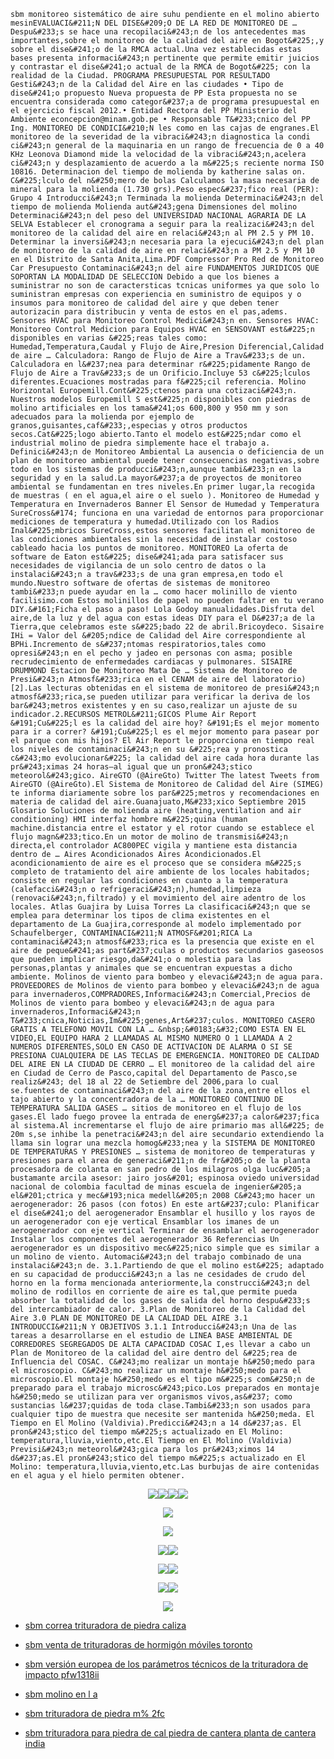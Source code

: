 
```
sbm monitoreo sistemático de aire suhu pendiente en el molino abierto mesinEVALUACI&#211;N DEL DISE&#209;O DE LA RED DE MONITOREO DE … Despu&#233;s se hace una recopilaci&#243;n de los antecedentes mas importantes,sobre el monitoreo de la calidad del aire en Bogot&#225;,y sobre el dise&#241;o de la RMCA actual.Una vez establecidas estas bases presenta informaci&#243;n pertinente que permite emitir juicios y contrastar el dise&#241;o actual de la RMCA de Bogot&#225; con la realidad de la Ciudad. PROGRAMA PRESUPUESTAL POR RESULTADO Gesti&#243;n de la Calidad del Aire en las ciudades • Tipo de dise&#241;o propuesto Nueva propuesta de PP Esta propuesta no se encuentra considerada como categor&#237;a de programa presupuestal en el ejercicio fiscal 2012.• Entidad Rectora del PP Ministerio del Ambiente econcepcion@minam.gob.pe • Responsable T&#233;cnico del PP Ing. MONITOREO DE CONDICI&#210;N les como en las cajas de engranes.El monitoreo de la severidad de la vibraci&#243;n diagnostica la condi ci&#243;n general de la maquinaria en un rango de frecuencia de 0 a 40 KHz Leonova Diamond mide la velocidad de la vibraci&#243;n,acelera ci&#243;n y desplazamiento de acuerdo a la m&#225;s reciente norma ISO 10816. Determinacion del tiempo de molienda by katherine salas on. C&#225;lculo del n&#250;mero de bolas Calculamos la masa necesaria de mineral para la molienda (1.730 grs).Peso espec&#237;fico real (PER): Grupo 4 Introducci&#243;n Terminada la molienda Determinaci&#243;n del tiempo de molienda Molienda aut&#243;gena Dimensiones del molino Determinaci&#243;n del peso del UNIVERSIDAD NACIONAL AGRARIA DE LA SELVA Establecer el cronograma a seguir para la realizaci&#243;n del monitoreo de la calidad del aire en relaci&#243;n al PM 2.5 y PM 10. Determinar la inversi&#243;n necesaria para la ejecuci&#243;n del plan de monitoreo de la calidad de aire en relaci&#243;n a PM 2.5 y PM 10 en el Distrito de Santa Anita,Lima.PDF Compressor Pro Red de Monitoreo Car Presupuesto Contaminaci&#243;n del aire FUNDAMENTOS JURIDICOS QUE SOPORTAN LA MODALIDAD DE SELECCION Debido a que los bienes a suministrar no son de caractersticas tcnicas uniformes ya que solo lo suministran empresas con experiencia en suministro de equipos y o insumos para monitoreo de calidad del aire y que deben tener autorizacin para distribucin y venta de estos en el pas,adems. Sensores HVAC para Monitoreo Control Medici&#243;n en. Sensores HVAC: Monitoreo Control Medicion para Equipos HVAC en SENSOVANT est&#225;n disponibles en varias &#225;reas tales como: Humedad,Temperatura,Caudal y Flujo de Aire,Presion Diferencial,Calidad de aire … Calculadora: Rango de Flujo de Aire a Trav&#233;s de un. Calculadora en l&#237;nea para determinar r&#225;pidamente Rango de Flujo de Aire a Trav&#233;s de un Orificio.Incluye 53 c&#225;lculos diferentes.Ecuaciones mostradas para f&#225;cil referencia. Molino Horizontal Europemill.Cont&#225;ctenos para una cotizaci&#243;n. Nuestros modelos Europemill S est&#225;n disponibles con piedras de molino artificiales en los tama&#241;os 600,800 y 950 mm y son adecuados para la molienda por ejemplo de granos,guisantes,caf&#233;,especias y otros productos secos.Cat&#225;logo abierto.Tanto el modelo est&#225;ndar como el industrial molino de piedra simplemente hace el trabajo a. Definici&#243;n de Monitoreo Ambiental La ausencia o deficiencia de un plan de monitoreo ambiental puede tener consecuencias negativas,sobre todo en los sistemas de producci&#243;n,aunque tambi&#233;n en la seguridad y en la salud.La mayor&#237;a de proyectos de monitoreo ambiental se fundamentan en tres niveles.En primer lugar,la recogida de muestras ( en el agua,el aire o el suelo ). Monitoreo de Humedad y Temperatura en Invernaderos Banner El Sensor de Humedad y Temperatura SureCross&#174; funciona en una variedad de entornos para proporcionar mediciones de temperatura y humedad.Utilizado con los Radios Inal&#225;mbricos SureCross,estos sensores facilitan el monitoreo de las condiciones ambientales sin la necesidad de instalar costoso cableado hacia los puntos de monitoreo. MONITOREO La oferta de software de Eaton est&#225; dise&#241;ada para satisfacer sus necesidades de vigilancia de un solo centro de datos o la instalaci&#243;n a trav&#233;s de una gran empresa,en todo el mundo.Nuestro software de ofertas de sistemas de monitoreo tambi&#233;n puede ayudar en la … como hacer molinillo de viento facilisimo.com Estos molinillos de papel no pueden faltar en tu verano DIY.&#161;Ficha el paso a paso! Lola Godoy manualidades.Disfruta del aire,de la luz y del agua con estas ideas DIY para el D&#237;a de la Tierra,que celebramos este s&#225;bado 22 de abril.Bricoydeco. Sisaire IHi = Valor del &#205;ndice de Calidad del Aire correspondiente al BPHi.Incremento de s&#237;ntomas respiratorios,tales como opresi&#243;n en el pecho y jadeo en personas con asma; posible recrudecimiento de enfermedades cardiacas y pulmonares. SISAIRE DRUMMOND Estacion De Monitoreo Mata De … Sistema de Monitoreo de Presi&#243;n Atmosf&#233;rica en el CENAM de aire del laboratorio) [2].Las lecturas obtenidas en el sistema de monitoreo de presi&#243;n atmosf&#233;rica,se pueden utilizar para verificar la deriva de los bar&#243;metros existentes y en su caso,realizar un ajuste de su indicador.2.RECURSOS METROL&#211;GICOS Plume Air Report &#191;Cu&#225;l es la calidad del aire hoy? &#191;Es el mejor momento para ir a correr? &#191;Cu&#225;l es el mejor momento para pasear por el parque con mis hijos? El Air Report le proporciona en tiempo real los niveles de contaminaci&#243;n en su &#225;rea y pronostica c&#243;mo evolucionar&#225; la calidad del aire cada hora durante las pr&#243;ximas 24 horas—al igual que un pron&#243;stico meteorol&#243;gico. AireGTO (@AireGto) Twitter The latest Tweets from AireGTO (@AireGto).El Sistema de Monitoreo de Calidad del Aire (SIMEG) te informa diariamente sobre los par&#225;metros y recomendaciones en materia de calidad del aire.Guanajuato,M&#233;xico Septiembre 2015 Glosario Soluciones de molienda aire (heating,ventilation and air conditioning) HMI interfaz hombre m&#225;quina (human machine.distancia entre el estator y el rotor cuando se establece el flujo magn&#233;tico.En un motor de molino de transmisi&#243;n directa,el controlador AC800PEC vigila y mantiene esta distancia dentro de … Aires Acondicionados Aires Acondicionados.El acondicionamiento de aire es el proceso que se considera m&#225;s completo de tratamiento del aire ambiente de los locales habitados; consiste en regular las condiciones en cuanto a la temperatura (calefacci&#243;n o refrigeraci&#243;n),humedad,limpieza (renovaci&#243;n,filtrado) y el movimiento del aire adentro de los locales. Atlas Guajira by Luisa Torres La clasificaci&#243;n que se emplea para determinar los tipos de clima existentes en el departamento de La Guajira,corresponde al modelo implementado por Schaufelberger, CONTAMINACI&#211;N ATMOSF&#201;RICA La contaminaci&#243;n atmosf&#233;rica es la presencia que existe en el aire de peque&#241;as part&#237;culas o productos secundarios gaseosos que pueden implicar riesgo,da&#241;o o molestia para las personas,plantas y animales que se encuentran expuestas a dicho ambiente. Molinos de viento para bombeo y elevaci&#243;n de agua para. PROVEEDORES de Molinos de viento para bombeo y elevaci&#243;n de agua para invernaderos,COMPRADORES,Informaci&#243;n Comercial,Precios de Molinos de viento para bombeo y elevaci&#243;n de agua para invernaderos,Informaci&#243;n T&#233;cnica,Noticias,Im&#225;genes,Art&#237;culos. MONITOREO CASERO GRATIS A TELEFONO MOVIL CON LA … &nbsp;&#0183;&#32;COMO ESTA EN EL VIDEO,EL EQUIPO HARA 2 LLAMADAS AL MISMO NUMERO O 1 LLAMADA A 2 NUMEROS DIFERENTES,SOLO EN CASO DE ACTIVACION DE ALARMA O SI SE PRESIONA CUALQUIERA DE LAS TECLAS DE EMERGENCIA. MONITOREO DE CALIDAD DEL AIRE EN LA CIUDAD DE CERRO … El monitoreo de la calidad del aire en Ciudad de Cerro de Pasco,capital del Departamento de Pasco,se realiz&#243; del 18 al 22 de Setiembre del 2006,para lo cual se.fuentes de contaminaci&#243;n del aire de la zona,entre ellos el tajo abierto y la concentradora de la … MONITOREO CONTINUO DE TEMPERATURA SALIDA GASES … sitios de monitoreo en el flujo de los gases.El lado fuego provee la entrada de energ&#237;a calor&#237;fica al sistema.Al incrementarse el flujo de aire primario mas all&#225; de 20m s,se inhibe la penetraci&#243;n del aire secundario extendiendo la llama sin lograr una mezcla homog&#233;nea y la SISTEMA DE MONITOREO DE TEMPERATURAS Y PRESIONES … sistema de monitoreo de temperaturas y presiones para el area de generaci&#211;n de fr&#205;o de la planta procesadora de colanta en san pedro de los milagros olga luc&#205;a bustamante arcila asesor: jairo jos&#201; espinosa oviedo universidad nacional de colombia facultad de minas escuela de ingenier&#205;a el&#201;ctrica y mec&#193;nica medell&#205;n 2008 C&#243;mo hacer un aerogenerador: 26 pasos (con fotos) En este art&#237;culo: Planificar el dise&#241;o del aerogenerador Ensamblar el husillo y los rayos de un aerogenerador con eje vertical Ensamblar los imanes de un aerogenerador con eje vertical Terminar de ensamblar el aerogenerador Instalar los componentes del aerogenerador 36 Referencias Un aerogenerador es un dispositivo mec&#225;nico simple que es similar a un molino de viento. Automaci&#243;n del trabajo combinado de una instalaci&#243;n de. 3.1.Partiendo de que el molino est&#225; adaptado en su capacidad de producci&#243;n a las ne cesidades de crudo del horno en la forma mencionada anteriormente,la construcci&#243;n del molino de rodillos en corriente de aire es tal,que permite pueda absorber la totalidad de los gases de salida del horno despu&#233;s del intercambiador de calor. 3.Plan de Monitoreo de la Calidad del Aire 3.0 PLAN DE MONITOREO DE LA CALIDAD DEL AIRE 3.1 INTRODUCCI&#211;N Y OBJETIVOS 3.1.1 Introducci&#243;n Una de las tareas a desarrollarse en el estudio de LINEA BASE AMBIENTAL DE CORREDORES SEGREGADOS DE ALTA CAPACIDAD COSAC I,es llevar a cabo un Plan de Monitoreo de la calidad del aire dentro del &#225;rea de Influencia del COSAC. C&#243;mo realizar un montaje h&#250;medo para el microscopio. C&#243;mo realizar un montaje h&#250;medo para el microscopio.El montaje h&#250;medo es el tipo m&#225;s com&#250;n de preparado para el trabajo microsc&#243;pico.Los preparados en montaje h&#250;medo se utilizan para ver organismos vivos,as&#237; como sustancias l&#237;quidas de toda clase.Tambi&#233;n son usados para cualquier tipo de muestra que necesite ser mantenida h&#250;meda. El Tiempo en El Molino (Valdivia).Predicci&#243;n a 14 d&#237;as. El pron&#243;stico del tiempo m&#225;s actualizado en El Molino: temperatura,lluvia,viento,etc.El Tiempo en El Molino (Valdivia) Previsi&#243;n meteorol&#243;gica para los pr&#243;ximos 14 d&#237;as.El pron&#243;stico del tiempo m&#225;s actualizado en El Molino: temperatura,lluvia,viento,etc.Las burbujas de aire contenidas en el agua y el hielo permiten obtener. 
```

<div align="center">

<a href="https://es-mill.shibang-china.com/github&k=sbm+monitoreo+sistem%C3%A1tico+de+aire+suhu+pendiente+en+el+molino+abierto+mesin"><img src="https://static.shibang-china.com/es/mill/index.jpg"></a><a href="https://es-mill.shibang-china.com/materials.htmlgithub&k=sbm+monitoreo+sistem%C3%A1tico+de+aire+suhu+pendiente+en+el+molino+abierto+mesin"><img src="https://static.shibang-china.com/es/mill/materials.jpg"></a><a href="https://es-mill.shibang-china.com/about.htmlgithub&k=sbm+monitoreo+sistem%C3%A1tico+de+aire+suhu+pendiente+en+el+molino+abierto+mesin"><img src="https://static.shibang-china.com/es/mill/about.jpg"></a><a href="https://es-mill.shibang-china.com/contact.htmlgithub&k=sbm+monitoreo+sistem%C3%A1tico+de+aire+suhu+pendiente+en+el+molino+abierto+mesin"><img src="https://static.shibang-china.com/es/mill/contact.jpg"></a>

<a href="https://es-mill.shibang-china.com/github&k=sbm+monitoreo+sistem%C3%A1tico+de+aire+suhu+pendiente+en+el+molino+abierto+mesin"><img src="https://static.shibang-china.com/es/mill/banner.jpg"></a>

<a href="https://swt.shibang-china.com/github&k=sbm+monitoreo+sistem%C3%A1tico+de+aire+suhu+pendiente+en+el+molino+abierto+mesin"><img src="https://static.shibang-china.com/es/mill/chat.jpg"></a>

<a href="https://es-mill.shibang-china.com/products/vertical-roller-mill.htmlgithub&k=sbm+monitoreo+sistem%C3%A1tico+de+aire+suhu+pendiente+en+el+molino+abierto+mesin"><img src="https://static.shibang-china.com/es/mill/vertical.jpg"></a><a href="https://es-mill.shibang-china.com/products/raymond-mill.htmlgithub&k=sbm+monitoreo+sistem%C3%A1tico+de+aire+suhu+pendiente+en+el+molino+abierto+mesin"><img src="https://static.shibang-china.com/es/mill/raymond.jpg"></a>

<a href="https://es-mill.shibang-china.com/products/ultrafine-grinding-mill.htmlgithub&k=sbm+monitoreo+sistem%C3%A1tico+de+aire+suhu+pendiente+en+el+molino+abierto+mesin"><img src="https://static.shibang-china.com/es/mill/ultrafine.jpg"></a><a href="https://es-mill.shibang-china.com/products/trapezium-grinding-mill.htmlgithub&k=sbm+monitoreo+sistem%C3%A1tico+de+aire+suhu+pendiente+en+el+molino+abierto+mesin"><img src="https://static.shibang-china.com/es/mill/trapezium.jpg"></a>

<a href="https://es-mill.shibang-china.com/products/ball-mill.htmlgithub&k=sbm+monitoreo+sistem%C3%A1tico+de+aire+suhu+pendiente+en+el+molino+abierto+mesin"><img src="https://static.shibang-china.com/es/mill/ball.jpg"></a><a href="https://es-mill.shibang-china.com/products/hammer-mill.htmlgithub&k=sbm+monitoreo+sistem%C3%A1tico+de+aire+suhu+pendiente+en+el+molino+abierto+mesin"><img src="https://static.shibang-china.com/es/mill/hammer.jpg"></a>

<a href="https://swt.shibang-china.com/github&k=sbm+monitoreo+sistem%C3%A1tico+de+aire+suhu+pendiente+en+el+molino+abierto+mesin"><img src="https://static.shibang-china.com/es/mill/case.jpg"></a>

</div>


* [sbm correa trituradora de piedra caliza](sbm%20correa%20trituradora%20de%20piedra%20caliza.md)

* [sbm venta de trituradoras de hormigón móviles toronto](sbm%20venta%20de%20trituradoras%20de%20hormig%C3%B3n%20m%C3%B3viles%20toronto.md)

* [sbm versión europea de los parámetros técnicos de la trituradora de impacto pfw1318ii](sbm%20versi%C3%B3n%20europea%20de%20los%20par%C3%A1metros%20t%C3%A9cnicos%20de%20la%20trituradora%20de%20impacto%20pfw1318ii.md)

* [sbm molino en l a](sbm%20molino%20en%20l%20a.md)

* [sbm trituradora de piedra m% 2fc](sbm%20trituradora%20de%20piedra%20m%25%202fc.md)

* [sbm trituradora para piedra de cal piedra de cantera planta de cantera india](sbm%20trituradora%20para%20piedra%20de%20cal%20piedra%20de%20cantera%20planta%20de%20cantera%20india.md)